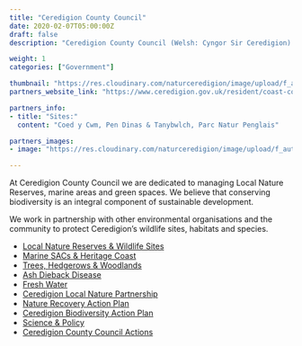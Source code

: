 ```yaml
---
title: "Ceredigion County Council"
date: 2020-02-07T05:00:00Z
draft: false
description: "Ceredigion County Council (Welsh: Cyngor Sir Ceredigion) is the governing body for the county of Ceredigion, since 1996 one of the unitary authorities of Wales. The council's main offices are in Aberaeron."

weight: 1
categories: ["Government"]

thumbnail: "https://res.cloudinary.com/naturceredigion/image/upload/f_auto/v1720623544/ceredigion-county-council.png"
partners_website_link: "https://www.ceredigion.gov.uk/resident/coast-countryside/conservation-and-wildlife-new/"

partners_info:
- title: "Sites:"
  content: "Coed y Cwm, Pen Dinas & Tanybwlch, Parc Natur Penglais"

partners_images:
- image: "https://res.cloudinary.com/naturceredigion/image/upload/f_auto,w_860/v1721732647/ceredigion-council-coastal-walk-castell-bach.jpg"

---
```


At Ceredigion County Council we are dedicated to managing Local Nature Reserves, marine areas and green spaces. We believe that conserving biodiversity is an integral component of sustainable development.

We work in partnership with other environmental organisations and the community to protect Ceredigion’s wildlife sites, habitats and species.

* [Local Nature Reserves & Wildlife Sites](https://www.ceredigion.gov.uk/resident/coast-countryside/conservation-and-wildlife-new/local-nature-reserves-and-wildlife-sites-new/)
* [Marine SACs & Heritage Coast](https://www.ceredigion.gov.uk/resident/coast-countryside/conservation-and-wildlife-new/marine-sacs-and-heritage-coast-new/)
* [Trees, Hedgerows & Woodlands](https://www.ceredigion.gov.uk/resident/coast-countryside/conservation-and-wildlife-new/trees-hedgerows-and-woodlands-new/)
* [Ash Dieback Disease](https://www.ceredigion.gov.uk/resident/coast-countryside/conservation-and-wildlife-new/ash-dieback-disease-new/)
* [Fresh Water](https://www.ceredigion.gov.uk/resident/coast-countryside/conservation-and-wildlife-new/freshwater-new/)
* [Ceredigion Local Nature Partnership](https://www.ceredigion.gov.uk/resident/coast-countryside/conservation-and-wildlife-new/ceredigion-local-nature-partnership-new/)
* [Nature Recovery Action Plan](https://www.ceredigion.gov.uk/resident/coast-countryside/conservation-and-wildlife-new/nature-recovery-action-plan-new/)
* [Ceredigion Biodiversity Action Plan](https://www.ceredigion.gov.uk/resident/coast-countryside/conservation-and-wildlife-new/ceredigion-biodiversity-action-plan-new/)
* [Science & Policy](https://www.ceredigion.gov.uk/resident/coast-countryside/conservation-and-wildlife-new/science-and-policy-new/)
* [Ceredigion County Council Actions](https://www.ceredigion.gov.uk/resident/coast-countryside/conservation-and-wildlife-new/ceredigion-county-council-actions-new/)
